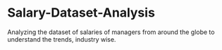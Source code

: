 # Salary-Dataset-Analysis
Analyzing the dataset of salaries of managers from around the globe to understand the trends, industry wise.
